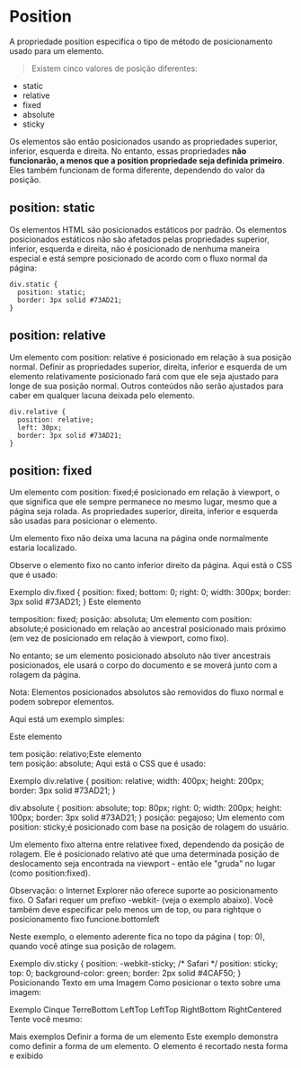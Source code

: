 # Position

A propriedade position especifica o tipo de método de posicionamento usado para um elemento.

> Existem cinco valores de posição diferentes:

- static
- relative
- fixed
- absolute
- sticky

Os elementos são então posicionados usando as propriedades superior, inferior, esquerda e direita. No entanto, essas propriedades **não funcionarão, a menos que a position propriedade seja definida primeiro**. Eles também funcionam de forma diferente, dependendo do valor da posição.

## position: static

Os elementos HTML são posicionados estáticos por padrão. Os elementos posicionados estáticos não são afetados pelas propriedades superior, inferior, esquerda e direita, não é posicionado de nenhuma maneira especial e está sempre posicionado de acordo com o fluxo normal da página:

    div.static {
      position: static;
      border: 3px solid #73AD21;
    }
    
## position: relative

Um elemento com position: relative é posicionado em relação à sua posição normal. Definir as propriedades superior, direita, inferior e esquerda de um elemento relativamente posicionado fará com que ele seja ajustado para longe de sua posição normal. Outros conteúdos não serão ajustados para caber em qualquer lacuna deixada pelo elemento.

    div.relative {
      position: relative;
      left: 30px;
      border: 3px solid #73AD21;
    }
    
## position: fixed

Um elemento com position: fixed;é posicionado em relação à viewport, o que significa que ele sempre permanece no mesmo lugar, mesmo que a página seja rolada. As propriedades superior, direita, inferior e esquerda são usadas para posicionar o elemento.

Um elemento fixo não deixa uma lacuna na página onde normalmente estaria localizado.

Observe o elemento fixo no canto inferior direito da página. Aqui está o CSS que é usado:

Exemplo
div.fixed {
  position: fixed;
  bottom: 0;
  right: 0;
  width: 300px;
  border: 3px solid #73AD21;
}
Este elemento <div> temposition: fixed;
posição: absoluta;
Um elemento com position: absolute;é posicionado em relação ao ancestral posicionado mais próximo (em vez de posicionado em relação à viewport, como fixo).

No entanto; se um elemento posicionado absoluto não tiver ancestrais posicionados, ele usará o corpo do documento e se moverá junto com a rolagem da página.

Nota: Elementos posicionados absolutos são removidos do fluxo normal e podem sobrepor elementos.

Aqui está um exemplo simples:

Este elemento <div> tem posição: relativo;Este elemento <div> tem posição: absolute;
Aqui está o CSS que é usado:

Exemplo
div.relative {
  position: relative;
  width: 400px;
  height: 200px;
  border: 3px solid #73AD21;
}

div.absolute {
  position: absolute;
  top: 80px;
  right: 0;
  width: 200px;
  height: 100px;
  border: 3px solid #73AD21;
}
posição: pegajoso;
Um elemento com position: sticky;é posicionado com base na posição de rolagem do usuário.

Um elemento fixo alterna entre relativee fixed, dependendo da posição de rolagem. Ele é posicionado relativo até que uma determinada posição de deslocamento seja encontrada na viewport - então ele "gruda" no lugar (como position:fixed).


Observação: o Internet Explorer não oferece suporte ao posicionamento fixo. O Safari requer um prefixo -webkit- (veja o exemplo abaixo). Você também deve especificar pelo menos um de top, ou para rightque o posicionamento fixo funcione.bottomleft

Neste exemplo, o elemento aderente fica no topo da página ( top: 0), quando você atinge sua posição de rolagem.

Exemplo
div.sticky {
  position: -webkit-sticky; /* Safari */
  position: sticky;
  top: 0;
  background-color: green;
  border: 2px solid #4CAF50;
}
Posicionando Texto em uma Imagem
Como posicionar o texto sobre uma imagem:

Exemplo
Cinque TerreBottom LeftTop LeftTop RightBottom RightCentered
Tente você mesmo:

    
Mais exemplos
Definir a forma de um elemento
Este exemplo demonstra como definir a forma de um elemento. O elemento é recortado nesta forma e exibido
